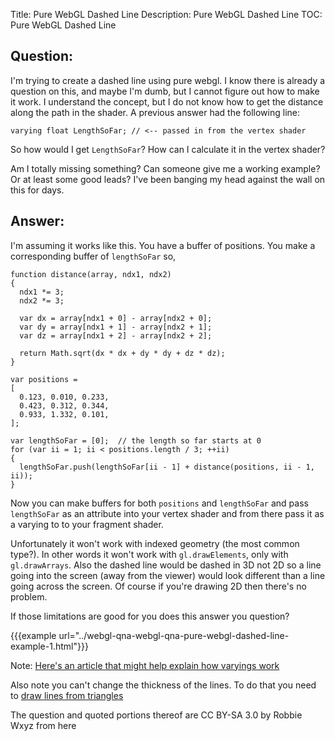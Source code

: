 Title: Pure WebGL Dashed Line
Description: Pure WebGL Dashed Line
TOC: Pure WebGL Dashed Line

## Question:

I'm trying to create a dashed line using pure webgl.  I know there is already a question on this, and maybe I'm dumb, but I cannot figure out how to make it work.  I understand the concept, but I do not know how to get the distance along the path in the shader.  A previous answer had the following line:

    varying float LengthSoFar; // <-- passed in from the vertex shader

So how would I get `LengthSoFar`?  How can I calculate it in the vertex shader?

Am I totally missing something?  Can someone give me a working example?  Or at least some good leads?  I've been banging my head against the wall on this for days.

## Answer:

I'm assuming it works like this. You have a buffer of positions. You make a corresponding buffer of `lengthSoFar` so,

    function distance(array, ndx1, ndx2) 
    {
      ndx1 *= 3;
      ndx2 *= 3;

      var dx = array[ndx1 + 0] - array[ndx2 + 0];
      var dy = array[ndx1 + 1] - array[ndx2 + 1];
      var dz = array[ndx1 + 2] - array[ndx2 + 2];

      return Math.sqrt(dx * dx + dy * dy + dz * dz);
    }

    var positions = 
    [
      0.123, 0.010, 0.233,
      0.423, 0.312, 0.344,
      0.933, 1.332, 0.101,
    ];

    var lengthSoFar = [0];  // the length so far starts at 0
    for (var ii = 1; ii < positions.length / 3; ++ii) 
    {
      lengthSoFar.push(lengthSoFar[ii - 1] + distance(positions, ii - 1, ii));
    }

Now you can make buffers for both `positions` and `lengthSoFar` and pass `lengthSoFar` as an attribute into your vertex shader and from there pass it as a varying to to your fragment shader.

Unfortunately it won't work with indexed geometry (the most common type?). In other words it won't work with `gl.drawElements`, only with `gl.drawArrays`. Also the dashed line would be dashed in 3D not 2D so a line going into the screen (away from the viewer) would look different than a line going across the screen. Of course if you're drawing 2D then there's no problem. 

If those limitations are good for you does this answer you question?

{{{example url="../webgl-qna-webgl-qna-pure-webgl-dashed-line-example-1.html"}}}

Note: [Here's an article that might help explain how varyings work][2]

Also note you can't change the thickness of the lines. To do that you need to [draw lines from triangles](https://mattdesl.svbtle.com/drawing-lines-is-hard)

  [1]: http://jsfiddle.net/greggman/7dQu9/
  [2]: http://games.greggman.com/game/webgl-how-it-works/

<div class="so">
  <div>The question and quoted portions thereof are 
    CC BY-SA 3.0 by
    <a data-href="https://i.robbiew.xyz/resume">Robbie Wxyz</a>
    from
    <a data-href="https://stackoverflow.com/questions/19341590">here</a>
  </div>
</div>
